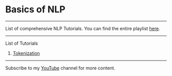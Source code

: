 # Basics of NLP

<hr>

List of comprehensive NLP Tutorials. You can find the entire playlist <a href="https://youtube.com/playlist?list=PLT_6xP6jAq8hR9V-sBprlinqzBZY59FkO">here</a>.

<hr>

List of Tutorials 

1. <a href="https://youtu.be/CHQ7FUTfG8o">Tokenization</a>


<hr>

Subscribe to my <a href="https://youtube.com/c/RaunakJoshi">YouTube</a> channel for more content.
